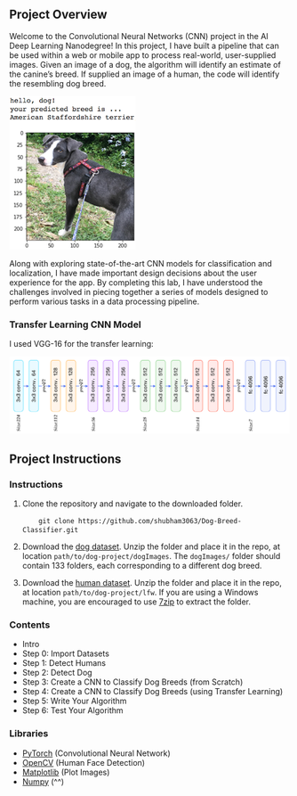 [//]: # (Image References)

[image1]: ./sample_images/sample_dog_output.png "Sample Output"
[image2]: ./sample_images/vgg16_model.png "VGG-16 Model Layers"

## Project Overview

Welcome to the Convolutional Neural Networks (CNN) project in the AI Deep Learning Nanodegree! In this project, I have built a pipeline that can be used within a web or mobile app to process real-world, user-supplied images.  Given an image of a dog, the algorithm will identify an estimate of the canine’s breed.  If supplied an image of a human, the code will identify the resembling dog breed.  

![Sample Output][image1]

Along with exploring state-of-the-art CNN models for classification and localization, I have made important design decisions about the user experience for the app.  By completing this lab, I have understood the challenges involved in piecing together a series of models designed to perform various tasks in a data processing pipeline. 

### Transfer Learning CNN Model
I used VGG-16 for the transfer learning:

![VGG-16 Architecture][image2]



## Project Instructions

### Instructions

1. Clone the repository and navigate to the downloaded folder.
	
	```	
		git clone https://github.com/shubham3063/Dog-Breed-Classifier.git
	```
	

2. Download the [dog dataset](https://s3-us-west-1.amazonaws.com/udacity-aind/dog-project/dogImages.zip).  Unzip the folder and place it in the repo, at location `path/to/dog-project/dogImages`.  The `dogImages/` folder should contain 133 folders, each corresponding to a different dog breed.
3. Download the [human dataset](http://vis-www.cs.umass.edu/lfw/lfw.tgz).  Unzip the folder and place it in the repo, at location `path/to/dog-project/lfw`.  If you are using a Windows machine, you are encouraged to use [7zip](http://www.7-zip.org/) to extract the folder. 

### Contents

- Intro
- Step 0: Import Datasets
- Step 1: Detect Humans
- Step 2: Detect Dog
- Step 3: Create a CNN to Classify Dog Breeds (from Scratch)
- Step 4: Create a CNN to Classify Dog Breeds (using Transfer Learning)
- Step 5: Write Your Algorithm
- Step 6: Test Your Algorithm

### Libraries

- [PyTorch](https://pytorch.org/) (Convolutional Neural Network)
- [OpenCV](https://opencv.org/) (Human Face Detection)
- [Matplotlib](https://matplotlib.org/) (Plot Images)
- [Numpy](http://www.numpy.org/) (^^)

